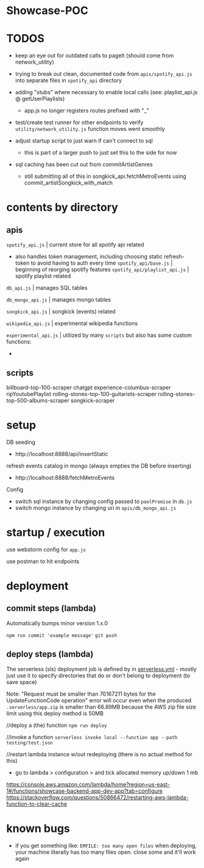 # Showcase-POC

# TODOS
- keep an eye out for outdated calls to pageIt (should come from network_utility)
- trying to break out clean, documented code from `apis/spotify_api.js` into separate files in `spotify_api` directory
- adding "stubs" where necessary to enable local calls (see: playlist_api.js @ getUserPlaylists)
    - app.js no longer registers routes prefixed with "_"
- test/create test runner for other endpoints to verify `utility/network_utility.js` function moves went smoothly
- adjust startup script to just warn if can't connect to sql
    - this is part of a larger push to just set this to the side for now

- sql caching has been cut out from commitArtistGenres
  - still submitting all of this in songkick_api.fetchMetroEvents using commit_artistSongkick_with_match

 
# contents by directory

## apis


`spotify_api.js` | current store for all spotify api related 
- also handles token management, including choosing static refresh-token to avoid having to auth every time 
`spotify_api/base.js` | beginning of reorging spotify features
`spotify_api/playlist_api.js` | spotify playlist related

`db_api.js` | manages SQL tables

`db_mongo_api.js` | manages mongo tables

`songkick_api.js` | songkick (events) related

`wikipedia_api.js` | experimental wikipedia functions

`experimental_api.js` | utilized by many `scripts` but also has some custom functions:

-


## scripts

billboard-top-100-scraper
chatgpt
experience-columbus-scraper
ripYoutubePlaylist
rolling-stones-top-100-guitarists-scraper
rolling-stones-top-500-albums-scraper
songkick-scraper

# setup

DB seeding
- http://localhost:8888/api/insertStatic

refresh events catalog in mongo (always empties the DB before inserting)
- http://localhost:8888/fetchMetroEvents

Config
- switch sql instance by changing config passed to `poolPromise` in `db.js`
- switch mongo instance by changing uri in `apis/db_mongo_api.js`

# startup / execution

use webstorm config for `app.js`

use postman to hit endpoints

# deployment

## commit steps (lambda)

Automatically bumps minor version 1.x.0

`npm run commit 'example message'`
`git push`

## deploy steps (lambda)

The serverless (sls) deployment job is defined by in [serverless.yml](serverless.yml) - mostly just use it to specify directories that do or don't belong to deployment (to save space)

Note: "Request must be smaller than 70167211 bytes for the UpdateFunctionCode operation" error will occur even when the produced `.serverless/app.zip` is smaller than 66.89MB because the AWS zip file size limit using this deploy method is 50MB

//deploy a (the) function
`npm run deploy`

//invoke a function
`serverless invoke local --function app --path testing/test.json`

//restart lambda instance w/out redeploying (there is no actual method for this)
- go to lambda > configuration > and tick allocated memory up/down 1 mb

https://console.aws.amazon.com/lambda/home?region=us-east-1#/functions/showcase-backend-app-dev-app?tab=configure
https://stackoverflow.com/questions/50866472/restarting-aws-lambda-function-to-clear-cache

# known bugs

- if you get something like:  `EMFILE: too many open files` when deploying, your machine literally has too many files open. close some and it'll work again

